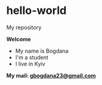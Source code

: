 # hello-world
My repository

   **Welcome**
 
 - My name is Bogdana
 - I'm a student
 - I live in Kyiv
 
 **My mail: gbogdana23@gmail.com**
